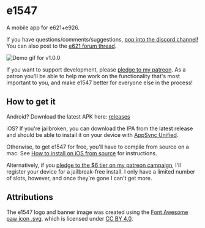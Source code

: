 # e1547

A mobile app for e621+e926.

If you have questions/comments/suggestions, [pop into the discord channel!][discord]
You can also post to the [e621 forum thread][forum].

[discord]: https://discord.gg/tATpANM
[forum]: https://e621.net/forum/show/232166

![Demo gif for v1.0.0](https://github.com/perlatus/e1547/raw/master/gif/v1.0.0.gif)

If you want to support development, please [pledge to my patreon][patreon]. As
a patron you'll be able to help me work on the functionality that's most
important to you, and make e1547 better for everyone else in the process!

[patreon]: https://www.patreon.com/perlatus

## How to get it

Android? Download the latest APK here: [releases][]

iOS? If you're jailbroken, you can download the IPA from the latest release and
should be able to install it on your device with [AppSync Unified][].

[releases]: https://github.com/perlatus/e1547/releases
[AppSync Unified]: https://cydia.angelxwind.net/?page/net.angelxwind.appsyncunified

Otherwise, to get e1547 for free, you'll have to compile from source on a mac.
See [How to install on iOS from source][] for instructions.

Alternatively, if you [pledge to the $6 tier on my patreon
campaign][the-generous-apple], I'll register your device for a jailbreak-free
install. I only have a limited number of slots, however, and once they're gone
I can't get more.

[How to install on iOS from source]: https://github.com/perlatus/e1547/wiki/How-to-install-on-iOS-from-source
[the-generous-apple]: https://www.patreon.com/bePatron?c=1707622&rid=2550780

## Attributions

The e1547 logo and banner image was created using the [Font Awesome paw icon
.svg][paw], which is licensed under [CC BY 4.0][cc].

[paw]: https://fontawesome.com/icons/paw?style=solid
[cc]: https://creativecommons.org/licenses/by/4.0/
